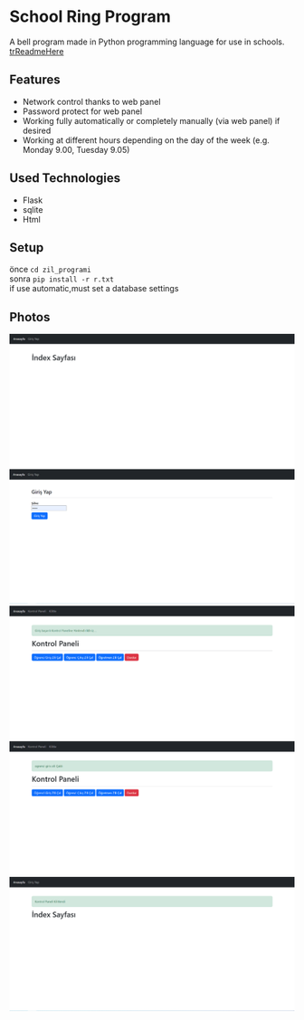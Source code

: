 # School Ring Program
A bell program made in Python programming language for use in schools.
<br>
[trReadmeHere](https://github.com/fatihemregit/zil_programi/blob/master/README_TR.md)
## Features
+ Network control thanks to web panel
+ Password protect for web panel
+ Working fully automatically or completely manually (via web panel) if desired
+ Working at different hours depending on the day of the week (e.g. Monday 9.00, Tuesday 9.05)
## Used Technologies
+ Flask
+ sqlite
+ Html
## Setup
önce `cd zil_programi`  
sonra `pip install -r r.txt`  
if use automatic,must set a database settings

## Photos
![gorsel_1](https://github.com/fatihemregit/zil_programi/blob/master/screenshots/Screenshot_1.png)
![gorsel_2](https://github.com/fatihemregit/zil_programi/blob/master/screenshots/Screenshot_2.png)
![gorsel_3](https://github.com/fatihemregit/zil_programi/blob/master/screenshots/Screenshot_3.png)
![gorsel_4](https://github.com/fatihemregit/zil_programi/blob/master/screenshots/Screenshot_4.png)
![gorsel_5](https://github.com/fatihemregit/zil_programi/blob/master/screenshots/Screenshot_5.png)
